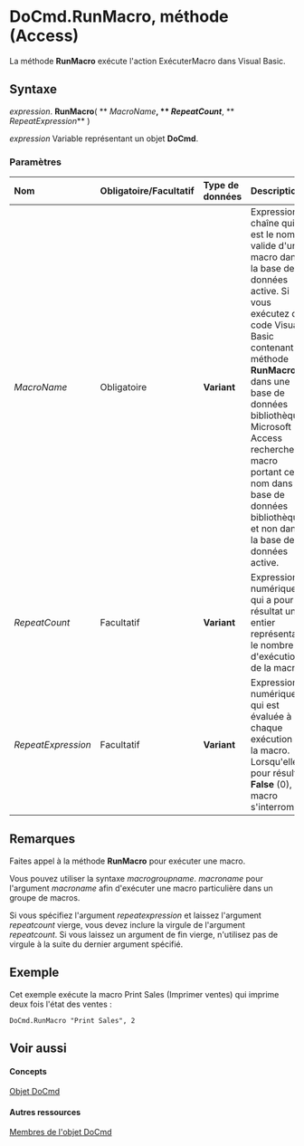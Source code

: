 
# DoCmd.RunMacro, méthode (Access)

La méthode  **RunMacro** exécute l'action ExécuterMacro dans Visual Basic.


## Syntaxe

 _expression_. **RunMacro**( ** _MacroName_**, ** _RepeatCount_**, ** _RepeatExpression_** )

 _expression_ Variable représentant un objet **DoCmd**.


### Paramètres



|**Nom**|**Obligatoire/Facultatif**|**Type de données**|**Description**|
|:-----|:-----|:-----|:-----|
| _MacroName_|Obligatoire|**Variant**|Expression chaîne qui est le nom valide d'une macro dans la base de données active. Si vous exécutez du code Visual Basic contenant la méthode  **RunMacro** dans une base de données bibliothèque, Microsoft Access recherche la macro portant ce nom dans la base de données bibliothèque, et non dans la base de données active.|
| _RepeatCount_|Facultatif|**Variant**|Expression numérique qui a pour résultat un entier représentant le nombre d'exécutions de la macro.|
| _RepeatExpression_|Facultatif|**Variant**|Expression numérique qui est évaluée à chaque exécution de la macro. Lorsqu'elle a pour résultat  **False** (0), la macro s'interrompt.|

## Remarques

Faites appel à la méthode  **RunMacro** pour exécuter une macro.

Vous pouvez utiliser la syntaxe  _macrogroupname_. _macroname_ pour l'argument _macroname_ afin d'exécuter une macro particulière dans un groupe de macros.

Si vous spécifiez l'argument  _repeatexpression_ et laissez l'argument _repeatcount_ vierge, vous devez inclure la virgule de l'argument _repeatcount_. Si vous laissez un argument de fin vierge, n'utilisez pas de virgule à la suite du dernier argument spécifié.


## Exemple

Cet exemple exécute la macro Print Sales (Imprimer ventes) qui imprime deux fois l'état des ventes :


```
DoCmd.RunMacro "Print Sales", 2
```


## Voir aussi


#### Concepts


[Objet DoCmd](3ce44cca-9979-0a1e-9787-079a52ce528f.md)
#### Autres ressources


[Membres de l'objet DoCmd](3e7ade9e-86e4-0751-188b-5d31c9101651.md)